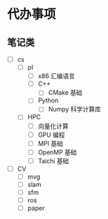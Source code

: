 # 代办事项

## 笔记类

- [ ] cs
    - [ ] pl
        - [ ] x86 汇编语言
        - [ ] C++
            - [ ] CMake 基础
        - [ ] Python
            - [ ] Numpy 科学计算库
    - [ ] HPC
        - [ ] 向量化计算
        - [ ] GPU 编程
        - [ ] MPI 基础
        - [ ] OpenMP 基础
        - [ ] Taichi 基础
- [ ] CV
    - [ ] mvg
    - [ ] slam
    - [ ] sfm
    - [ ] ros
    - [ ] paper